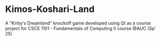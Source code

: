 # Kimos-Koshari-Land
A "Kirby's Dreamland" knockoff game developed using Qt as a course project for CSCE 1101 - Fundamentals of Computing II course @AUC (Sp' 25)
